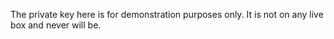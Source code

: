 The private key here is for demonstration purposes only. It is not on any live box and never will be.